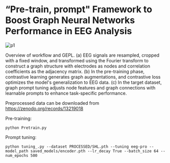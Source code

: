 # “Pre-train, prompt" Framework to Boost Graph Neural Networks Performance in EEG Analysis

![p1](https://github.com/user-attachments/assets/31019951-eedb-4e54-922f-b812eed8ec06)

Overview of workflow and GEPL. (a) EEG signals are resampled, cropped with a fixed window, and transformed using the Fourier transform to construct a graph structure with electrodes as nodes and correlation coefficients as the adjacency matrix. 
(b) In the pre-training phase, contrastive learning generates graph augmentations, and contrastive loss optimizes the model's generalization to EEG data. 
(c) In the target dataset, graph prompt tuning adjusts node features and graph connections with learnable prompts to enhance task-specific performance.

Preprocessed data can be downloaded from https://zenodo.org/records/13219018

Pre-training:
```
python Pretrain.py
```
Prompt tuning:
```
python tuning_.py --dataset PROCESSED/SHL.pth --tuning eeg-pro --model_path saved_models/encoder.pth --lr_decay True --batch_size 64 --num_epochs 500 
```
